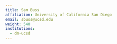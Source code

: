 ```yaml
---
title: Sam Buss
affiliation: University of California San Diego
email: sbuss@ucsd.edu
weight: 540
institutions:
  - dm-ucsd
---
```

